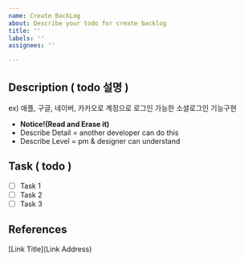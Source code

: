 ```yaml
---
name: Create BackLog
about: Describe your todo for create backlog
title: ''
labels: ''
assignees: ''

---
```


## Description ( todo 설명 )

ex) 애플, 구글, 네이버, 카카오로 계정으로 로그인 가능한 소셜로그인 기능구현 

* **Notice!(Read and Erase it)**
* Describe Detail = another developer can do this
* Describe Level = pm & designer can understand

## Task ( todo )

- [ ] Task 1
- [ ] Task 2
- [ ] Task 3

## References

[Link Title](Link Address)
